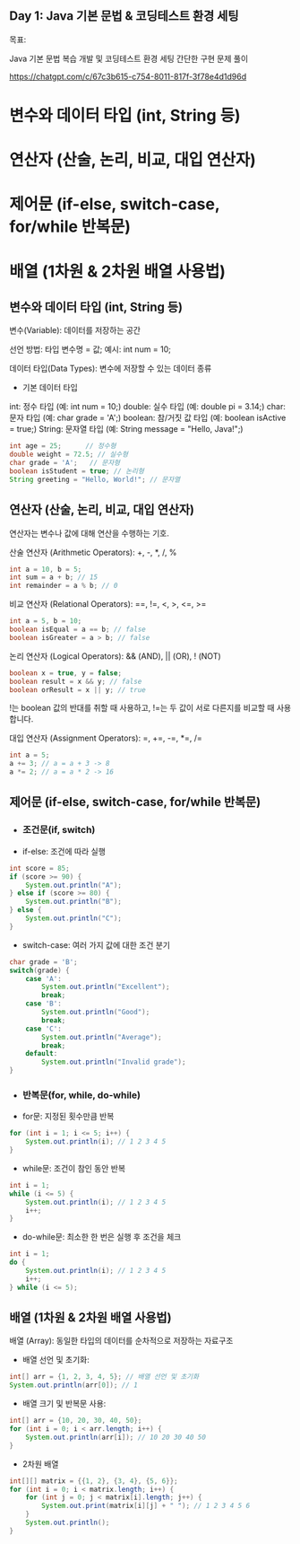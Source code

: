 ## Day 1: Java 기본 문법 & 코딩테스트 환경 세팅

목표:

Java 기본 문법 복습
개발 및 코딩테스트 환경 세팅
간단한 구현 문제 풀이

https://chatgpt.com/c/67c3b615-c754-8011-817f-3f78e4d1d96d 

# 변수와 데이터 타입 (int, String 등)
# 연산자 (산술, 논리, 비교, 대입 연산자)
# 제어문 (if-else, switch-case, for/while 반복문)
# 배열 (1차원 & 2차원 배열 사용법)


## 변수와 데이터 타입 (int, String 등)

변수(Variable): 데이터를 저장하는 공간

선언 방법: 타입 변수명 = 값;
예시: int num = 10;

데이터 타입(Data Types): 변수에 저장할 수 있는 데이터 종류

- 기본 데이터 타입

int: 정수 타입 (예: int num = 10;)
double: 실수 타입 (예: double pi = 3.14;)
char: 문자 타입 (예: char grade = 'A';)
boolean: 참/거짓 값 타입 (예: boolean isActive = true;)
String: 문자열 타입 (예: String message = "Hello, Java!";)

```java
int age = 25;      // 정수형
double weight = 72.5; // 실수형
char grade = 'A';   // 문자형
boolean isStudent = true; // 논리형
String greeting = "Hello, World!"; // 문자열
```

## 연산자 (산술, 논리, 비교, 대입 연산자)

연산자는 변수나 값에 대해 연산을 수행하는 기호.

산술 연산자 (Arithmetic Operators): +, -, *, /, %

```java
int a = 10, b = 5;
int sum = a + b; // 15
int remainder = a % b; // 0
```

비교 연산자 (Relational Operators): ==, !=, <, >, <=, >=

```java
int a = 5, b = 10;
boolean isEqual = a == b; // false
boolean isGreater = a > b; // false
```

논리 연산자 (Logical Operators): && (AND), || (OR), ! (NOT)

```java
boolean x = true, y = false;
boolean result = x && y; // false
boolean orResult = x || y; // true
```

!는 boolean 값의 반대를 취할 때 사용하고,
!=는 두 값이 서로 다른지를 비교할 때 사용합니다.

대입 연산자 (Assignment Operators): =, +=, -=, *=, /=

```java
int a = 5;
a += 3; // a = a + 3 -> 8
a *= 2; // a = a * 2 -> 16
```

## 제어문 (if-else, switch-case, for/while 반복문)

- ### 조건문(if, switch)

- if-else: 조건에 따라 실행

```java
int score = 85;
if (score >= 90) {
    System.out.println("A");
} else if (score >= 80) {
    System.out.println("B");
} else {
    System.out.println("C");
}
```

- switch-case: 여러 가지 값에 대한 조건 분기
```java
char grade = 'B';
switch(grade) {
    case 'A':
        System.out.println("Excellent");
        break;
    case 'B':
        System.out.println("Good");
        break;
    case 'C':
        System.out.println("Average");
        break;
    default:
        System.out.println("Invalid grade");
}
```

- ### 반복문(for, while, do-while)

- for문: 지정된 횟수만큼 반복

```java
for (int i = 1; i <= 5; i++) {
    System.out.println(i); // 1 2 3 4 5
}
```

 - while문: 조건이 참인 동안 반복

```java
int i = 1;
while (i <= 5) {
    System.out.println(i); // 1 2 3 4 5
    i++;
}
```

- do-while문: 최소한 한 번은 실행 후 조건을 체크
```java
int i = 1;
do {
    System.out.println(i); // 1 2 3 4 5
    i++;
} while (i <= 5);
```

## 배열 (1차원 & 2차원 배열 사용법)
배열 (Array): 동일한 타입의 데이터를 순차적으로 저장하는 자료구조

- 배열 선언 및 초기화:
```java
int[] arr = {1, 2, 3, 4, 5}; // 배열 선언 및 초기화
System.out.println(arr[0]); // 1
```

- 배열 크기 및 반복문 사용:
```java
int[] arr = {10, 20, 30, 40, 50};
for (int i = 0; i < arr.length; i++) {
    System.out.println(arr[i]); // 10 20 30 40 50
}
```

- 2차원 배열
```java
int[][] matrix = {{1, 2}, {3, 4}, {5, 6}};
for (int i = 0; i < matrix.length; i++) {
    for (int j = 0; j < matrix[i].length; j++) {
        System.out.print(matrix[i][j] + " "); // 1 2 3 4 5 6
    }
    System.out.println();
}
```

